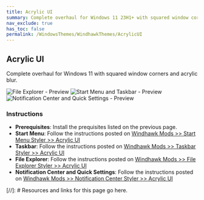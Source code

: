 ```yaml
---
title: Acrylic UI
summary: Complete overhaul for Windows 11 23H1+ with squared window corners and acrylic blur
nav_exclude: true
has_toc: false
permalink: /WindowsThemes/WindhawkThemes/AcrylicUI
---
```


## Acrylic UI
Complete overhaul for Windows 11 with squared window corners and acrylic blur.

![File Explorer - Preview] ![Start Menu and Taskbar - Preview] ![Notification Center and Quick Settings - Preview]

### Instructions

- **Prerequisites**: Install the prequisites listed on the previous page.
- **Start Menu**: Follow the instructions posted on [Windhawk Mods >> Start Menu Styler >> Acrylic UI]
- **Taskbar**: Follow the instructions posted on [Windhawk Mods >> Taskbar Styler >> Acrylic UI]
- **File Explorer**: Follow the instructions posted on [Windhawk Mods >> File Explorer Styler >> Acrylic UI]
- **Notification Center and Quick Settings**: Follow the instructions posted on [Windhawk Mods >> Notification Center Styler >> Acrylic UI]



<!-- ////////////////////////////////////////////////////////////////////////////////////////////////////////////////////// -->

[//]: # Resources and links for this page go here.

[File Explorer - Preview]: /assets/images/previews/file-explorer-styler/acrylic.bmp
[Start Menu and Taskbar - Preview]: /assets/images/previews/start-menu-styler/acrylic.bmp
[Notification Center and Quick Settings - Preview]: /assets/images/previews/notification-center-styler/acrylic.bmp
[Windhawk Mods >> Start Menu Styler >> Acrylic UI]: /windhawk/start-menu-styler/acrylic-ui
[Windhawk Mods >> Taskbar Styler >> Acrylic UI]: /windhawk/taskbar-styler/acrylic-ui
[Windhawk Mods >> File Explorer Styler >> Acrylic UI]: /windhawk/file-explorer-styler/acrylic-ui
[Windhawk Mods >> Notification Center Styler >> Acrylic UI]: /windhawk/notification-center-styler/acrylic-ui